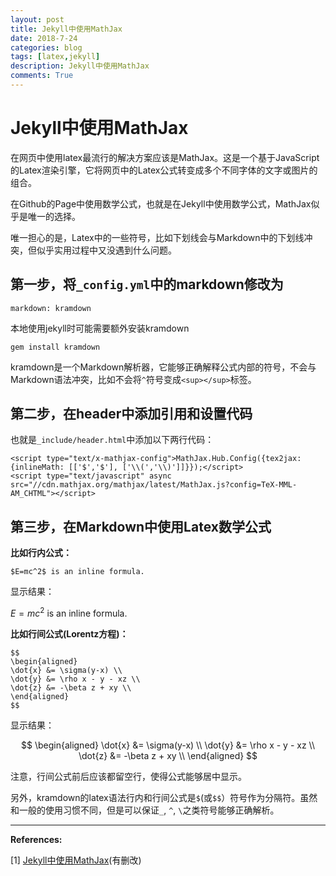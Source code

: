 ```yaml
---
layout: post
title: Jekyll中使用MathJax
date: 2018-7-24
categories: blog
tags: [latex,jekyll]
description: Jekyll中使用MathJax
comments: True
---
```



# Jekyll中使用MathJax

在网页中使用latex最流行的解决方案应该是MathJax。这是一个基于JavaScript的Latex渲染引擎，它将网页中的Latex公式转变成多个不同字体的文字或图片的组合。

在Github的Page中使用数学公式，也就是在Jekyll中使用数学公式，MathJax似乎是唯一的选择。

唯一担心的是，Latex中的一些符号，比如下划线会与Markdown中的下划线冲突，但似乎实用过程中又没遇到什么问题。

## 第一步，将`_config.yml`中的markdown修改为

```
markdown: kramdown
```

本地使用jekyll时可能需要额外安装kramdown

```
gem install kramdown
```

kramdown是一个Markdown解析器，它能够正确解释公式内部的符号，不会与Markdown语法冲突，比如不会将`^`符号变成`<sup></sup>`标签。

## 第二步，在header中添加引用和设置代码

也就是`_include/header.html`中添加以下两行代码：

```
<script type="text/x-mathjax-config">MathJax.Hub.Config({tex2jax: {inlineMath: [['$','$'], ['\\(','\\)']]}});</script>
<script type="text/javascript" async src="//cdn.mathjax.org/mathjax/latest/MathJax.js?config=TeX-MML-AM_CHTML"></script>
```

## 第三步，在Markdown中使用Latex数学公式

**比如行内公式：**

```
$E=mc^2$ is an inline formula.
```
显示结果：

$E=mc^2$ is an inline formula.

**比如行间公式(Lorentz方程)：**

```
$$
\begin{aligned}
\dot{x} &= \sigma(y-x) \\
\dot{y} &= \rho x - y - xz \\
\dot{z} &= -\beta z + xy \\
\end{aligned}
$$
```
显示结果：

$$
\begin{aligned}
\dot{x} &= \sigma(y-x) \\
\dot{y} &= \rho x - y - xz \\
\dot{z} &= -\beta z + xy \\
\end{aligned}
$$

注意，行间公式前后应该都留空行，使得公式能够居中显示。

另外，kramdown的latex语法行内和行间公式是`$`(或`$$`）符号作为分隔符。虽然和一般的使用习惯不同，但是可以保证`_`, `^`, `\`之类符号能够正确解析。

---

**References:**

[1] [Jekyll中使用MathJax](http://pkuwwt.github.io/linux/2013-12-03-jekyll-using-mathjax/)(有删改)
